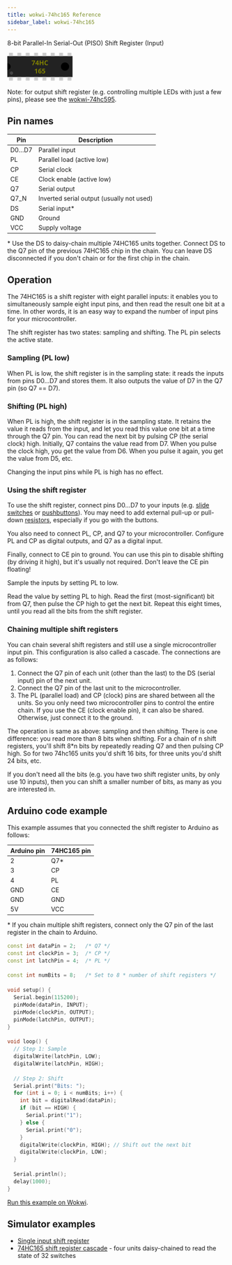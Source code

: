 ```yaml
---
title: wokwi-74hc165 Reference
sidebar_label: wokwi-74hc165
---
```


8-bit Parallel-In Serial-Out (PISO) Shift Register (Input)

![74HC165](wokwi-74hc165.svg)

Note: for output shift register (e.g. controlling multiple LEDs with just a few pins), please see the [wokwi-74hc595](wokwi-74hc595).

## Pin names

| Pin   | Description                               |
| ----- | ----------------------------------------- |
| D0…D7 | Parallel input                            |
| PL    | Parallel load (active low)                |
| CP    | Serial clock                              |
| CE    | Clock enable (active low)                 |
| Q7    | Serial output                             |
| Q7_N  | Inverted serial output (usually not used) |
| DS    | Serial input\*                            |
| GND   | Ground                                    |
| VCC   | Supply voltage                            |

\* Use the DS to daisy-chain multiple 74HC165 units together. Connect DS to the Q7 pin of the previous 74HC165 chip in the chain. You can leave DS disconnected if you don't chain or for the first chip in the chain.

## Operation

The 74HC165 is a shift register with eight parallel inputs: it enables you to simultaneously sample eight input pins, and then read the result one bit at a time. In other words, it is an easy way to expand the number of input pins for your microcontroller.

The shift register has two states: sampling and shifting. The PL pin selects the active state.

### Sampling (PL low)

When PL is low, the shift register is in the sampling state: it reads the inputs from pins D0…D7 and stores them. It also outputs the value of D7 in the Q7 pin (so Q7 == D7).

### Shifting (PL high)

When PL is high, the shift register is in the sampling state. It retains the value it reads from the input, and let you read this value one bit at a time through the Q7 pin. You can read the next bit by pulsing CP (the serial clock) high. Initially, Q7 contains the value read from D7. When you pulse the clock high, you get the value from D6. When you pulse it again, you get the value from D5, etc.

Changing the input pins while PL is high has no effect.

### Using the shift register

To use the shift register, connect pins D0…D7 to your inputs (e.g. [slide switches](wokwi-slide-switch) or [pushbuttons](wokwi-pushbutton)). You may need to add external pull-up or pull-down [resistors](wokwi-resistor), especially if you go with the buttons.

You also need to connect PL, CP, and Q7 to your microcontroller. Configure PL and CP as digital outputs, and Q7 as a digital input.

Finally, connect to CE pin to ground. You can use this pin to disable shifting (by driving it high), but it's usually not required. Don't leave the CE pin floating!

Sample the inputs by setting PL to low.

Read the value by setting PL to high. Read the first (most-significant) bit from Q7, then pulse the CP high to get the next bit. Repeat this eight times, until you read all the bits from the shift register.

### Chaining multiple shift registers

You can chain several shift registers and still use a single microcontroller input pin. This configuration is also called a cascade. The connections are as follows:

1. Connect the Q7 pin of each unit (other than the last) to the DS (serial input) pin of the next unit. 
2. Connect the Q7 pin of the last unit to the microcontroller.
3. The PL (parallel load) and CP (clock) pins are shared between all the units. So you only need two microcontroller pins to control the entire chain. If you use the CE (clock enable pin), it can also be shared. Otherwise, just connect it to the ground.

The operation is same as above: sampling and then shifting. There is one difference: you read more than 8 bits when shifting. For a chain of n shift registers, you'll shift 8\*n bits by repeatedly reading Q7 and then pulsing CP high. So for two 74hc165 units you'd shift 16 bits, for three units you'd shift 24 bits, etc.

If you don't need all the bits (e.g. you have two shift register units, by only use 10 inputs), then you can shift a smaller number of bits, as many as you are interested in.

## Arduino code example

This example assumes that you connected the shift register to Arduino as follows:

| Arduino pin | 74HC165 pin |
| ----------- | ----------- |
| 2           | Q7\*        |
| 3           | CP          |
| 4           | PL          |
| GND         | CE          |
| GND         | GND         |
| 5V          | VCC         |

\* If you chain multiple shift registers, connect only the Q7 pin of the last register in the chain to Arduino.

```cpp
const int dataPin = 2;   /* Q7 */
const int clockPin = 3;  /* CP */
const int latchPin = 4;  /* PL */

const int numBits = 8;   /* Set to 8 * number of shift registers */

void setup() {
  Serial.begin(115200);
  pinMode(dataPin, INPUT);
  pinMode(clockPin, OUTPUT);
  pinMode(latchPin, OUTPUT);
}

void loop() {
  // Step 1: Sample
  digitalWrite(latchPin, LOW);
  digitalWrite(latchPin, HIGH);

  // Step 2: Shift
  Serial.print("Bits: ");
  for (int i = 0; i < numBits; i++) {
    int bit = digitalRead(dataPin);
    if (bit == HIGH) {
      Serial.print("1");
    } else {
      Serial.print("0");
    }
    digitalWrite(clockPin, HIGH); // Shift out the next bit
    digitalWrite(clockPin, LOW);
  }

  Serial.println();
  delay(1000);
}
```

[Run this example on Wokwi](https://wokwi.com/arduino/projects/306031380875182657).

## Simulator examples

- [Single input shift register](https://wokwi.com/arduino/projects/306031380875182657)
- [74HC165 shift register cascade](https://wokwi.com/arduino/projects/306024460940476993) - four units daisy-chained to read the state of 32 switches
